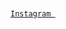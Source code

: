 <code> <a href="https://www.instragram.com/harmanxgill/" title="Instagram Profile"> Instagram </code>

